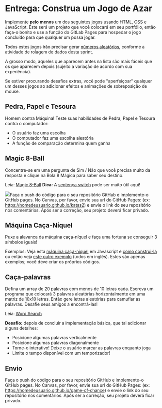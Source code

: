 # Entrega: Construa um Jogo de Azar

Implemente **pelo menos** um dos seguintes jogos usando HTML, CSS e JavaScript. Este será um projeto que você colocará em seu portfólio, então faça-o bonito e use a função do GitLab Pages para hospedar o jogo concluído para que qualquer um possa jogar.

Todos estes jogos irão precisar gerar [números aleatórios](https://developer.mozilla.org/pt-BR/docs/Web/JavaScript/Reference/Global_Objects/Math/random), conforme a atividade de rolagem de dados desta sprint.

A grosso modo, aqueles que aparecem antes na lista são mais fáceis que os que aparecem depois (sujeito a variação de acordo com sua experiência).

Se estiver procurando desafios extras, você pode "aperfeiçoar" qualquer um desses jogos ao adicionar efeitos e animações de sobreposição de mouse.

## Pedra, Papel e Tesoura

Homem contra Máquina! Teste suas habilidades de Pedra, Papel e Tesoura contra o computador:

- O usuário faz uma escolha
- O computador faz uma escolha aleatória
- A função de comparação determina quem ganha

## Magic 8-Ball

Concentre-se em uma pergunta de Sim / Não que você precisa muito da resposta e clique na Bola 8 Mágica para saber seu destino.

Leia: [Magic 8-Ball](https://en.wikipedia.org/wiki/Magic_8-Ball)
**Dica:** A [sentença switch](https://developer.mozilla.org/pt-BR/docs/Web/JavaScript/Reference/Statements/switch) pode ser muito útil aqui!

![](https://upload.wikimedia.org/wikipedia/commons/8/85/Magic_8_Ball_-_Instrument_Of_Evil%3F_%282426454804%29.jpg)Faça o push do código para o seu repositório GitHub e implemente-o GitHub pages. No Canvas, por favor, envie sua url do GitHub Pages: (ex: https://nomedeusuario.github.io/katas2) e envie o link do seu repositório nos comentários. Após ser a correção, seu projeto deverá ficar privado.

## Máquina Caça-Níquel

Puxe a alavanca da máquina caça-níquel e faça uma fortuna se conseguir 3 símbolos iguais!

Exemplos: Veja esta [máquina caça-níquel](http://odhyan.com/slot/) em Javascript e [como construi-la](http://odhyan.com/blog/2011/05/slot-machine-in-javascript/) ou então veja [este outro exemplo](https://torutsume.net/en/slot-machine-by-javascript/) (todos em inglês). Estes são apenas exemplos; você deve criar os próprios códigos.

## Caça-palavras

Defina um array de 20 palavras com menos de 10 letras cada. Escreva um programa que colocará 3 palavras aleatórias horizontalmente em uma matriz de 10x10 letras. Então gere letras aleatórias para camuflar as palavras. Desafie seus amigos a encontrá-las!

Leia: [Word Search](https://pt.wikipedia.org/wiki/Ca%C3%A7a-palavras)

**Desafio:** depois de concluir a implementação básica, que tal adicionar alguns detalhes:

* Posicione algumas palavras verticalmente
* Posicione algumas palavras diagonalmente
* Torne-o interativo! Deixe o usuário marcar as palavras enquanto joga
* Limite o tempo disponível com um temporizador!

## Envio

Faça o push do código para o seu repositório GitHub e implemente-o GitHub pages. No Canvas, por favor, envie sua url do GitHub Pages: (ex: https://nomedeusuario.github.io/game-of-chance) e envie o link do seu repositório nos comentários. Após ser a correção, seu projeto deverá ficar privado.

